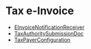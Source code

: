 # Tax e-Invoice
  - [EInvoiceNotificationReceiver](/modules/basic-tax-e-invoice/EInvoiceNotificationReceiver.md)
  - [TaxAuthoritySubmissionDoc](/modules/basic-tax-e-invoice/TaxAuthoritySubmissionDoc.md)
  - [TaxPayerConfiguration](/modules/basic-tax-e-invoice/TaxPayerConfiguration.md)
